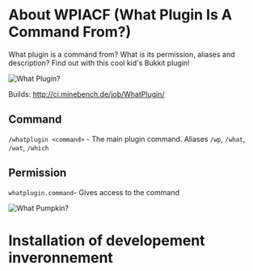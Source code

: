 # About WPIACF (What Plugin Is A Command From?)
What plugin is a command from? What is its permission, aliases and description? Find out with this cool kid's Bukkit plugin!

![What Plugin?](http://i.imgur.com/hCzzRBV.png)

Builds: http://ci.minebench.de/job/WhatPlugin/

## Command

`/whatplugin <command>` - The main plugin command. Aliases `/wp`, `/what`, `/wat`, `/which`

## Permission

`whatplugin.command`- Gives access to the command

![What Pumpkin?](http://i.imgur.com/R4qKzuE.png)

# Installation of developement inveronnement

